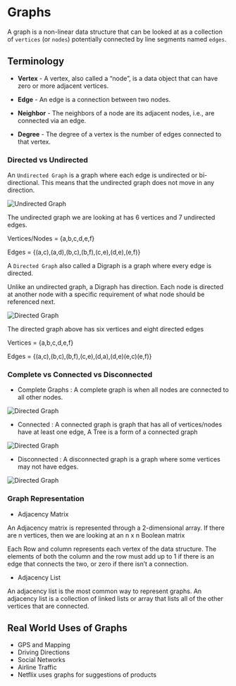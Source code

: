 # Graphs

A graph is a non-linear data structure that can be looked at as a collection of `vertices` (or `nodes`) potentially connected by line segments named `edges`.

## Terminology

- **Vertex** - A vertex, also called a “node”, is a data object that can have zero or more adjacent vertices.

- **Edge** - An edge is a connection between two nodes.

- **Neighbor** - The neighbors of a node are its adjacent nodes, i.e., are connected via an edge.

- **Degree** - The degree of a vertex is the number of edges connected to that vertex.

### Directed vs Undirected

An `Undirected Graph` is a graph where each edge is undirected or bi-directional. This means that the undirected graph does not move in any direction.

![Undirected Graph](https://codefellows.github.io/common_curriculum/data_structures_and_algorithms/Code_401/class-35/resources/assets/UndirectedGraph.PNG)

The undirected graph we are looking at has 6 vertices and 7 undirected edges.

Vertices/Nodes = {a,b,c,d,e,f}

Edges = {(a,c),(a,d),(b,c),(b,f),(c,e),(d,e),(e,f)}

A `Directed Graph` also called a Digraph is a graph where every edge is directed.

Unlike an undirected graph, a Digraph has direction. Each node is directed at another node with a specific requirement of what node should be referenced next.

![Directed Graph](https://codefellows.github.io/common_curriculum/data_structures_and_algorithms/Code_401/class-35/resources/assets/DirectedGraph.PNG)

The directed graph above has six vertices and eight directed edges

Vertices = {a,b,c,d,e,f}

Edges = {(a,c),(b,c),(b,f),(c,e),(d,a),(d,e)(e,c)(e,f)}

### Complete vs Connected vs Disconnected

- Complete Graphs : A complete graph is when all nodes are connected to all other nodes.

![Directed Graph](https://codefellows.github.io/common_curriculum/data_structures_and_algorithms/Code_401/class-35/resources/assets/CompleteGraph.PNG)

- Connected : A connected graph is graph that has all of vertices/nodes have at least one edge, A Tree is a form of a connected graph

![Directed Graph](https://codefellows.github.io/common_curriculum/data_structures_and_algorithms/Code_401/class-35/resources/assets/ConnectedGraph.PNG)

- Disconnected : A disconnected graph is a graph where some vertices may not have edges.

![Directed Graph](https://codefellows.github.io/common_curriculum/data_structures_and_algorithms/Code_401/class-35/resources/assets/DisconnectedGraph.PNG)

### Graph Representation

- Adjacency Matrix

An Adjacency matrix is represented through a 2-dimensional array. If there are n vertices, then we are looking at an n x n Boolean matrix

Each Row and column represents each vertex of the data structure. The elements of both the column and the row must add up to 1 if there is an edge that connects the two, or zero if there isn’t a connection.

- Adjacency List

An adjacency list is the most common way to represent graphs. An adjacency list is a collection of linked lists or array that lists all of the other vertices that are connected.

## Real World Uses of Graphs

- GPS and Mapping
- Driving Directions
- Social Networks
- Airline Traffic
- Netflix uses graphs for suggestions of products

